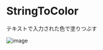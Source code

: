 # StringToColor
テキストで入力された色で塗りつぶす

![image](https://github.com/kenjinote/StringToColor/assets/2605401/85cc79f4-70d3-4917-b559-e57b7baa291d)
